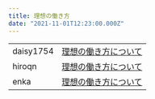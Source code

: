 ```yaml
---
title: 理想の働き方
date: "2021-11-01T12:23:00.000Z"
---
```


<table class="articles">
  <tr>
    <td>daisy1754</td>
    <td><a href="https://nkazuki.hatenablog.com/entry/2021/11/01/212459">理想の働き方について</a></td>
  </tr>
  <tr>
    <td>hiroqn</td>
    <td><a href="https://hiroqn.hatenablog.com/entry/2021/11/01/210000">理想の働き方について</a></td>
  </tr>
  <tr>
    <td>enka</td>
    <td><a href="https://enkaism.hatenadiary.jp/entry/2021/11/01/210000">理想の働き方について</a></td>
  </tr>
</table>
